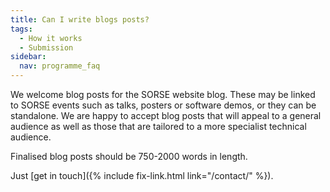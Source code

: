 ```yaml
---
title: Can I write blogs posts?
tags:
  - How it works
  - Submission
sidebar:
  nav: programme_faq
---
```

We welcome blog posts for the SORSE website blog. These may be linked to SORSE events such as talks, posters or software demos, or they can be standalone. We are happy to accept blog posts that will appeal to a general audience as well as those that are tailored to a more specialist technical audience.

Finalised blog posts should be 750-2000 words in length.

Just [get in touch]({% include fix-link.html link="/contact/" %}).
